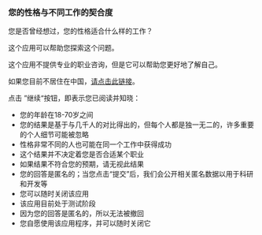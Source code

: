 ### 您的性格与不同工作的契合度

您是否曾经想过，您的性格适合什么样的工作？

这个应用可以帮助您探索这个问题。

这个应用不提供专业的职业咨询，但是它可以帮助您更好地了解自己。

如果您目前不居住在中国，[请点击此链接](https://apps.psych.ut.ee/JobProfiler)。

点击 ”继续“按钮，即表示您已阅读并知晓：

- 您的年龄在18-70岁之间
- 您的结果是基于与几千人的对比得出的，但每个人都是独一无二的，许多重要的个人细节可能被忽略
- 性格非常不同的人也可能在同一个工作中获得成功
- 这个结果并不决定着您是否合适某个职业
- 如果结果不符合您的预期，请无视此结果
- 您的回答是匿名的；当您点击“提交”后，我们会公开相关匿名数据以用于科研和开发等
- 您可以随时关闭该应用
- 该应用目前处于测试阶段
- 因为您的回答是匿名的，所以无法被撤回
- 您自愿使用该应用程序，并可以随时关闭它
